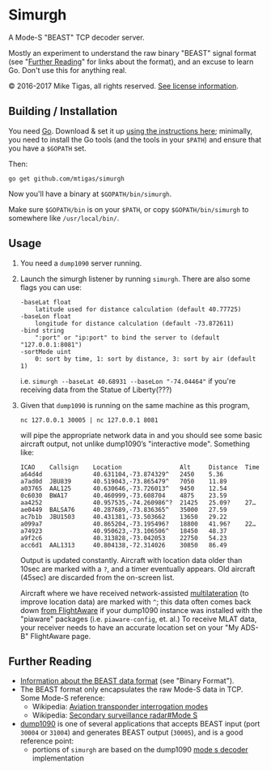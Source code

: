 # Simurgh

A Mode-S "BEAST" TCP decoder server.

Mostly an experiment to understand the raw binary "BEAST" signal format
(see "[Further Reading](#further-reading)" for links about the format),
and an excuse to learn Go. Don't use this for anything real.

© 2016-2017 Mike Tigas, all rights reserved. [See license information][license].

[license]: COPYING.md

## Building / Installation

You need [Go](https://golang.org/). Download & set it up [using the instructions here](https://golang.org/doc/install);
minimally, you need to install the Go tools (and the tools in your `$PATH`)
and ensure that you have a `$GOPATH` set.

Then:

```
go get github.com/mtigas/simurgh
```

Now you'll have a binary at `$GOPATH/bin/simurgh`.

Make sure `$GOPATH/bin` is on your `$PATH`, or copy `$GOPATH/bin/simurgh` to
somewhere like `/usr/local/bin/`.

## Usage

1. You need a `dump1090` server running.

2. Launch the simurgh listener by running `simurgh`. There are also some flags
   you can use:

   ```
   -baseLat float
       latitude used for distance calculation (default 40.77725)
   -baseLon float
       longitude for distance calculation (default -73.872611)
   -bind string
       ":port" or "ip:port" to bind the server to (default "127.0.0.1:8081")
   -sortMode uint
       0: sort by time, 1: sort by distance, 3: sort by air (default 1)
   ```

   i.e. `simurgh --baseLat 40.68931 --baseLon "-74.04464"` if you're
   receiving data from the Statue of Liberty(???)

3. Given that `dump1090` is running on the same machine as this program,

   ```
   nc 127.0.0.1 30005 | nc 127.0.0.1 8081
   ```

   will pipe the appropriate network data in and you should see some basic
   aircraft output, not unlike dump1090’s "interactive mode". Something like:

   ```
   ICAO    Callsign    Location                Alt     Distance  Time
   a64d4d              40.631104,-73.874329^   2450    5.36
   a7ad0d  JBU839      40.519043,-73.865479^   7050    11.89
   a03765  AAL125      40.630646,-73.726013^   9450    12.54
   0c6030  BWA17       40.460999,-73.608704    4875    23.59
   aa4252              40.957535,-74.260986^?  21425   25.09?    27…
   ae0449  BALSA76     40.287689,-73.836365^   35000   27.59
   ac7b1b  JBU1503     40.431381,-73.503662    13650   29.22
   a099a7              40.865204,-73.195496?   18800   41.96?    22…
   a74923              40.950623,-73.106506^   18450   48.37
   a9f2c6              40.313828,-73.042053    22750   54.23
   acc6d1  AAL1313     40.804138,-72.314026    30850   86.49
   ```

   Output is updated constantly. Aircraft with location data older than 10sec
   are marked with a `?`, and a timer eventually appears. Old aircraft (45sec)
   are discarded from the on-screen list.

   Aircraft where we have received network-assisted
   [multilateration](https://en.wikipedia.org/wiki/Multilateration)
   (to improve location data) are marked with `^`; this data often comes back
   down [from FlightAware](https://flightaware.com/adsb/mlat/) if
   your dump1090 instance was installed with the "piaware" packages (i.e.
   `piaware-config`, et. al.) To receive MLAT data, your receiver needs to
   have an accurate location set on your "My ADS-B" FlightAware page.

## Further Reading

* [Information about the BEAST data format](http://wiki.modesbeast.com/Mode-S_Beast:Data_Output_Formats) (see "Binary Format").
* The BEAST format only encapsulates the raw Mode-S data in TCP. Some Mode-S reference:
  * Wikipedia: [Aviation transponder interrogation modes](https://en.wikipedia.org/wiki/Aviation_transponder_interrogation_modes)
  * Wikipedia: [Secondary surveillance radar#Mode S](https://en.wikipedia.org/wiki/Secondary_surveillance_radar#Mode_S)
* [dump1090](https://github.com/mutability/dump1090) is one of several applications that accepts BEAST input (port `30004` or `31004`) and generates BEAST output (`30005`), and is a good reference point:
  * portions of `simurgh` are based on the dump1090 [mode s decoder](https://github.com/mutability/dump1090/blob/master/mode_s.c) implementation
